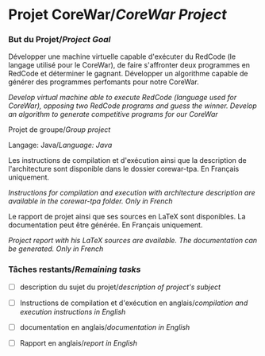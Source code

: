 # Projet CoreWar/*CoreWar Project*

### But du Projet/*Project Goal*

Développer une machine virtuelle capable d'exécuter du RedCode (le langage utilisé pour le CoreWar), de faire s'affronter deux programmes en RedCode et déterminer le gagnant. Développer un algorithme capable de générer des programmes perfomants pour notre CoreWar.

*Develop virtual machine able to execute RedCode (language used for CoreWar), opposing two RedCode programs and guess the winner. Develop an algorithm to generate competitive programs for our CoreWar*

Projet de groupe/*Group project*

Langage: Java/*Language: Java*

Les instructions de compilation et d'exécution ainsi que la description de l'architecture sont disponible dans le dossier corewar-tpa. En Français uniquement.

*Instructions for compilation and execution with architecture description are available in the corewar-tpa folder. Only in French*

Le rapport de projet ainsi que ses sources en LaTeX sont disponibles. La documentation peut être générée. En Français uniquement.

*Project report with his LaTeX sources are available. The documentation can be generated. Only in French*


### Tâches restants/*Remaining tasks*

- [ ] description du sujet du projet/*description of project's subject*

- [ ] Instructions de compilation et d'exécution en anglais/*compilation and execution instructions in English*

- [ ] documentation en anglais/*documentation in English*

- [ ] Rapport en anglais/*report in English*
